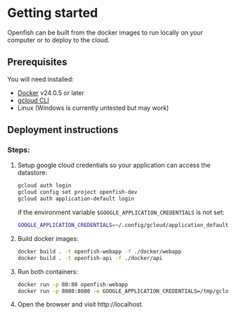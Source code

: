 # Getting started

Openfish can be built from the docker images to run locally on your computer or to deploy to the cloud.

## Prerequisites
You will need installed:
- [Docker](https://www.docker.com) v24.0.5 or later
- [gcloud CLI](https://cloud.google.com/sdk/docs/install)
- Linux (Windows is currently untested but may work)

## Deployment instructions
### Steps:
1) Setup google cloud credentials so your application can access the datastore:
   ```bash
   gcloud auth login
   gcloud config set project openfish-dev
   gcloud auth application-default login
   ```
   if the environment variable `$GOOGLE_APPLICATION_CREDENTIALS` is not set:
   ```bash
   GOOGLE_APPLICATION_CREDENTIALS=~/.config/gcloud/application_default_credentials.json
   ```

2) Build docker images:
   ```bash
   docker build . -t openfish-webapp -f ./docker/webapp
   docker build . -t openfish-api -f ./docker/api
   ```

3) Run both containers:
   ```bash      
   docker run -p 80:80 openfish-webapp
   docker run -p 8080:8080 -e GOOGLE_APPLICATION_CREDENTIALS=/tmp/gcloud.json -v $GOOGLE_APPLICATION_CREDENTIALS:/tmp/gcloud.json:z openfish-api
   ```
4) Open the browser and visit http://localhost.
